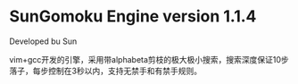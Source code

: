 # SunGomoku Engine version 1.1.4
Developed bu Sun

vim+gcc开发的引擎，采用带alphabeta剪枝的极大极小搜索，搜索深度保证10步落子，每步控制在3秒以内，支持无禁手和有禁手规则。
